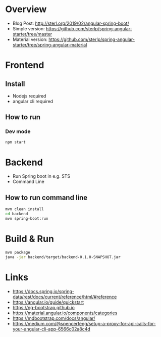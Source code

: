 # Overview
- Blog Post: http://sterl.org/2019/02/angular-spring-boot/
- Simple version: https://github.com/sterlp/spring-angular-starter/tree/master
- Material version: https://github.com/sterlp/spring-angular-starter/tree/spring-angular-material

# Frontend
## Install
- Nodejs required
- angular cli required

## How to run
### Dev mode
```bash
npm start
```
# Backend
- Run Spring boot in e.g. STS
- Command Line
## How to run command line
```bash
mvn clean install
cd backend
mvn spring-boot:run
```

# Build & Run
```bash
mvn package
java -jar backend/target/backend-0.1.0-SNAPSHOT.jar
```

# Links
- https://docs.spring.io/spring-data/rest/docs/current/reference/html/#reference
- https://angular.io/guide/quickstart
- https://ng-bootstrap.github.io
- https://material.angular.io/components/categories
- https://mdbootstrap.com/docs/angular/
- https://medium.com/@spencerfeng/setup-a-proxy-for-api-calls-for-your-angular-cli-app-6566c02a8c4d
